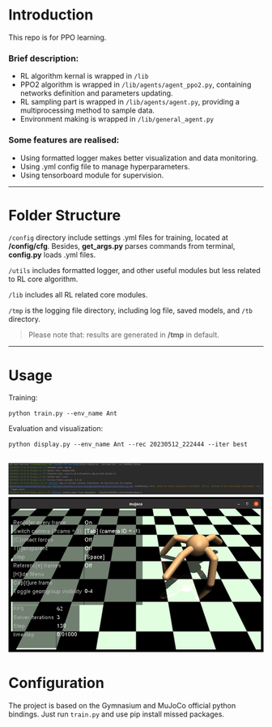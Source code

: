 # Introduction
This repo is for PPO learning.

### Brief description:
- RL algorithm kernal is wrapped in `/lib`
- PPO2 algorithm is wrapped in `/lib/agents/agent_ppo2.py`, containing networks definition and parameters updating.
- RL sampling part is wrapped in `/lib/agents/agent.py`, providing a multiprocessing method to sample data.
- Environment making is wrapped in `/lib/general_agent.py`

### Some features are realised:
- Using formatted logger makes better visualization and data monitoring.
- Using .yml config file to manage hyperparameters.
- Using tensorboard module for supervision.

----
# Folder Structure

`/config` directory include settings .yml files for training, located at **/config/cfg**. Besides, **get_args.py** 
parses commands from terminal, **config.py** loads .yml files.

`/utils` includes formatted logger, and other useful modules but less related to RL core algorithm.

`/lib` includes all RL related core modules.

`/tmp` is the logging file directory, including log file, saved models, and `/tb` directory.

> Please note that: results are generated in **/tmp** in default.
----------------------

# Usage
Training:
```commandline
python train.py --env_name Ant
```
Evaluation and visualization:
```commandline
python display.py --env_name Ant --rec 20230512_222444 --iter best
```
![avatar](utils/display_logging.jpg)
![avatar](utils/Ant.jpg)
----------------------
# Configuration
The project is based on the Gymnasium and MuJoCo official python bindings.
Just run `train.py` and use pip install missed packages.


